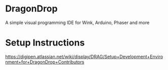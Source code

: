 # DragonDrop

A simple visual programming IDE for Wink, Arduino, Phaser and more

# Setup Instructions

https://digipen.atlassian.net/wiki/display/DRAG/Setup+Development+Environment+for+DragonDrop+Contributors
